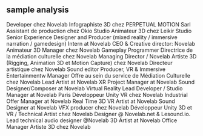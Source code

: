 ## sample analysis

Developer chez Novelab
Infographiste 3D chez PERPETUAL MOTION Sarl
Assistant de production chez Okio Studio
Animateur 3D chez Leikir Studio
Senior Experience Designer and Producer (mixed reality / immersive narration / gamedesign)
Intern at Novelab
CEO & Creative director: Novelab
Animateur 3D
Manager chez Novelab
Gameplay Programmer
Directrice de la médiation culturelle chez Novelab
Managing Director / Novelab
Artiste 3D (Rigging, Animation 3D et Motion Capture) chez Novelab
Directeur artistique chez Novelab
Sound editor
Producer, VR & Immersive Entertainmentw
Manager Offre au sein du service de Médiation Culturelle chez Novelab
Lead Artist at Novelab
XR Project Manager at Novelab
Sound Designer/Composer at Novelab
Virtual Reality Lead Developer / Studio Manager at Novelab Paris
Développeur Unity VR chez Novelab
Industrial Offer Manager at Novelab
Real Time 3D VR Artist at Novelab
Sound Designer at Novelab
VFX producer chez Novelab
Développeur Unity 3D et VR / Technical Artist chez Novelab
Designer @ Novelab.net & Lesound.io.
Lead technical audio designer @Novelab
3D Artist at Novelab
Office Manager
Artiste 3D chez Novelab